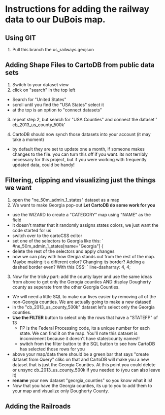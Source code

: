 # Instructions for adding the railway data to our DuBois map.

## Using GIT
1. Pull this branch the us_railways.geojson

## Adding Shape Files to CartoDB from public data sets
1. Switch to your dataset view
2. click on "search" in the top left
  - Search for "United States"
  - scroll until you find the "USA States" select it
  - at the top is an option to "connect datasets"
3. repeat step 2, but search for "USA Counties" and connect the dataset '
cb_2013_us_county_500k'

4. CartoDB should now synch those datasets into your account (it may take a moment)
  - by default they are set to update one a month, if someone makes changes to the file. you can turn this off if you want. its not terribly necessary for this project, but if you were working with frequently updated data, could be handy!

## Filtering, clipping and visualizing just the things we want
1. open the "ne_50m_admin_1_states" dataset as a map
2. We want to make Georgia pop-out **Let CartoDB do some work for you**
  - use the WIZARD to create a "CATEGORY" map using "NAME" as the field
  - it doesn't matter that it randomly assigns states colors, we just want the code started for us
  - switch over to the cartoCSS editor
  - set one of the selectors to Georgia like this:
` #ne_50m_admin_1_states[name="Georgia"] {
  - delete the rest of the selectors and apply changes
  - now we can play with how Gergia stands out from the rest of the map. Maybe making it a different color? Changing its border? Adding a dashed border even? With this CSS: ` line-dasharray: 4, 4;

3. Now for the tricky part: add the county layer and use the same ideas from above to get only the Gerogia counties AND display Dougherty county as seperate from the other Georgia Counties.
 - We will need a little SQL to make our lives easier by removing all of the non-Georgia counties. We are actually going to make a new dataset!
 - in the "cb_2013_us_county_500k" dataset let's select only the Georgia counties. 
 - **Use the FILTER** button to select only the rows that have a "STATEFP" of 13
   - FP is the Federal Processing code, its a unique number for each state. We can find it on the map. You'll note this dataset is inconvienent because it doesn't have state/county names!!
   - switch from the filter button to the SQL button to see how CartoDB has selected those rows for you
 - above your map/data there should be a green bar that says "create dataset from Query" clikc on that and CartoDB will make you a new dataset that is just the Georgia Counties. At this point you could delete or unsync cb_2013_us_county_500k if you needed to (you can also leave it)
 - **rename** your new dataset "georgia_counties" so you know what it is!
 - Now that you have the Georgia counties, its up to you to add them to your map and visualize only Dougherty County.

## Adding the Railroads
